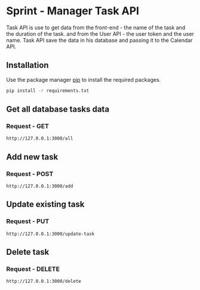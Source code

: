 # Sprint - Manager Task API

Task API is use to get data from the front-end - the name of the task and the duration of the task. and from the User API - the user token and the user name. 
Task API save the data in his database and passing it to the Calendar API.

## Installation

Use the package manager [pip](https://pip.pypa.io/en/stable/) to install the required packages.

```bash
pip install -r requirements.txt
```

## Get all database tasks data

### Request - GET

`
http://127.0.0.1:3000/all
`

## Add new task

### Request - POST

`
http://127.0.0.1:3000/add
`

## Update existing task

### Request - PUT

`
http://127.0.0.1:3000/update-task
`

## Delete task

### Request - DELETE

`
http://127.0.0.1:3000/delete
`

